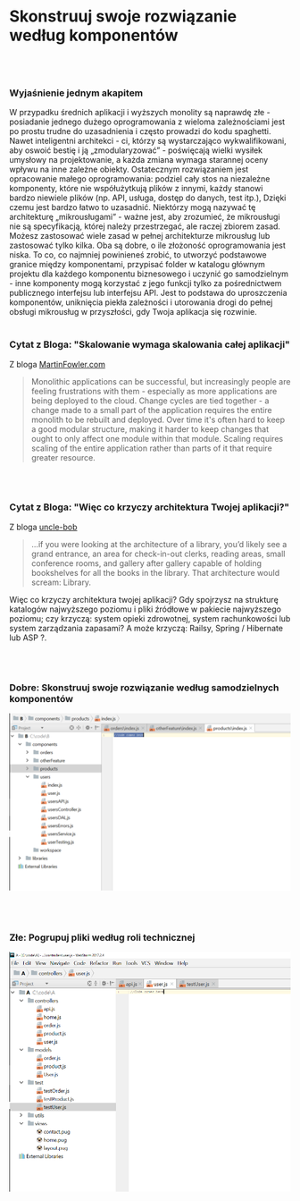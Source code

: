 # Skonstruuj swoje rozwiązanie według komponentów

<br/><br/>

### Wyjaśnienie jednym akapitem

W przypadku średnich aplikacji i wyższych monolity są naprawdę złe - posiadanie jednego dużego oprogramowania z wieloma zależnościami jest po prostu trudne do uzasadnienia i często prowadzi do kodu spaghetti. Nawet inteligentni architekci - ci, którzy są wystarczająco wykwalifikowani, aby oswoić bestię i ją „zmodularyzować” - poświęcają wielki wysiłek umysłowy na projektowanie, a każda zmiana wymaga starannej oceny wpływu na inne zależne obiekty. Ostatecznym rozwiązaniem jest opracowanie małego oprogramowania: podziel cały stos na niezależne komponenty, które nie współużytkują plików z innymi, każdy stanowi bardzo niewiele plików (np. API, usługa, dostęp do danych, test itp.), Dzięki czemu jest bardzo łatwo to uzasadnić. Niektórzy mogą nazywać tę architekturę „mikrousługami” - ważne jest, aby zrozumieć, że mikrousługi nie są specyfikacją, której należy przestrzegać, ale raczej zbiorem zasad. Możesz zastosować wiele zasad w pełnej architekturze mikrousług lub zastosować tylko kilka. Oba są dobre, o ile złożoność oprogramowania jest niska. To co, co najmniej powinieneś zrobić, to utworzyć podstawowe granice między komponentami, przypisać folder w katalogu głównym projektu dla każdego komponentu biznesowego i uczynić go samodzielnym - inne komponenty mogą korzystać z jego funkcji tylko za pośrednictwem publicznego interfejsu lub interfejsu API. Jest to podstawa do uproszczenia komponentów, uniknięcia piekła zależności i utorowania drogi do pełnej obsługi mikrousług w przyszłości, gdy Twoja aplikacja się rozwinie.
<br/><br/>

### Cytat z Bloga: "Skalowanie wymaga skalowania całej aplikacji"

 Z bloga [MartinFowler.com](https://martinfowler.com/articles/microservices.html)

> Monolithic applications can be successful, but increasingly people are feeling frustrations with them - especially as more applications are being deployed to the cloud. Change cycles are tied together - a change made to a small part of the application requires the entire monolith to be rebuilt and deployed. Over time it's often hard to keep a good modular structure, making it harder to keep changes that ought to only affect one module within that module. Scaling requires scaling of the entire application rather than parts of it that require greater resource.

<br/><br/>

### Cytat z Bloga: "Więc co krzyczy architektura Twojej aplikacji?"

 Z bloga [uncle-bob](https://8thlight.com/blog/uncle-bob/2011/09/30/Screaming-Architecture.html) 

> ...if you were looking at the architecture of a library, you’d likely see a grand entrance, an area for check-in-out clerks, reading areas, small conference rooms, and gallery after gallery capable of holding bookshelves for all the books in the library. That architecture would scream: Library.<br/>

Więc co krzyczy architektura twojej aplikacji? Gdy spojrzysz na strukturę katalogów najwyższego poziomu i pliki źródłowe w pakiecie najwyższego poziomu; czy krzyczą: system opieki zdrowotnej, system rachunkowości lub system zarządzania zapasami? A może krzyczą: Railsy, Spring / Hibernate lub ASP ?.

<br/><br/>

### Dobre: Skonstruuj swoje rozwiązanie według samodzielnych komponentów

![alt text](../../assets/images/structurebycomponents.PNG "Structuring solution by components")

<br/><br/>

### Złe: Pogrupuj pliki według roli technicznej

![alt text](../../assets/images/structurebyroles.PNG "Structuring solution by technical roles")
